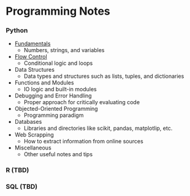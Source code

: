 # Programming Notes

### Python
- [Fundamentals](./Python_Notes/fundamentals.md)
  - Numbers, strings, and variables
- [Flow Control](./Python_Notes/flowcontrol.md)
  - Conditional logic and loops
- Data Structures
  - Data types and structures such as lists, tuples, and dictionaries
- Functions and Modules
  - IO logic and built-in modules
- Debugging and Error Handling
  - Proper approach for critically evaluating code
- Objected-Oriented Programming
  - Programming paradigm
- Databases
  - Libraries and directories like scikit, pandas, matplotlip, etc.
- Web Scrapping
  - How to extract information from online sources
- Miscellaneous
  - Other useful notes and tips

### R (TBD)

### SQL (TBD)
